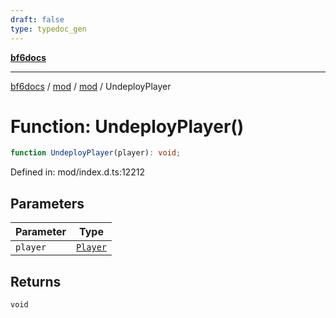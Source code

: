 ```yaml
---
draft: false
type: typedoc_gen
---
```


[**bf6docs**](../../../_index.md)

***

[bf6docs](../../../_index.md) / [mod](../../_index.md) / [mod](../_index.md) / UndeployPlayer

# Function: UndeployPlayer()

```ts
function UndeployPlayer(player): void;
```

Defined in: mod/index.d.ts:12212

## Parameters

| Parameter | Type |
| ------ | ------ |
| `player` | [`Player`](../Player/_index.md) |

## Returns

`void`
